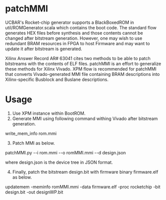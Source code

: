 # patchMMI
UCBAR's Rocket-chip generator supports a BlackBoxedROM in util/ROMGenerator.scala which contains the boot code.
The standard flow generates HEX files before synthesis and those contents cannot be changed after bitstream generation.
However, one may wish to use redundant BRAM resources in FPGA to host Firmware and may want to update it after bitstream is generated.

Xilinx Answer Record AR# 63041 cites two methods to be able to patch bitstreams with the contents of ELF files. 
patchMMI is an effort to generalize these methods for Xilinx Vivado.
XPM flow is recommended for patchMMI that converts Vivado-generated MMI file containing BRAM descriptions into Xilinx-specific Busblock and Buslane descriptions.

# Usage

1) Use XPM instance within BootROM.
2) Generate MMI using following command withing Vivado after bitstream generation.

write_mem_info rom.mmi

3) Patch MMI as below.

patchMMI.py --i rom.mmi --o romMMI.mmi --d design.json

where design.json is the device tree in JSON format.

4) Finally, patch the bitstream design.bit with firmware binary firmware.elf as below.

updatemem -meminfo romMMI.mmi -data firmware.elf -proc rocketchip -bit design.bit -out designWP.bit

